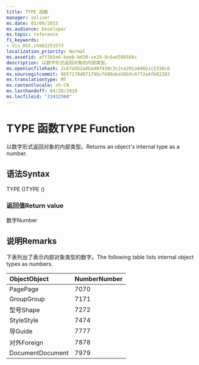 ```yaml
---
title: TYPE 函数
manager: soliver
ms.date: 03/09/2015
ms.audience: Developer
ms.topic: reference
f1_keywords:
- Vis_DSS.chm82251573
localization_priority: Normal
ms.assetid: aff1b5e6-beeb-bd30-ce29-8c6ad589566c
description: 以数字形式返回对象的内部类型。
ms.openlocfilehash: 2c67a5b2adbad0f439c3c2ce201a846b1c5338c0
ms.sourcegitcommit: 8657170d071f9bcf680aba50b9c07f2a4fb82283
ms.translationtype: MT
ms.contentlocale: zh-CN
ms.lasthandoff: 04/28/2019
ms.locfileid: "33432560"
---
```

# <a name="type-function"></a><span data-ttu-id="eba44-103">TYPE 函数</span><span class="sxs-lookup"><span data-stu-id="eba44-103">TYPE Function</span></span>

<span data-ttu-id="eba44-104">以数字形式返回对象的内部类型。</span><span class="sxs-lookup"><span data-stu-id="eba44-104">Returns an object's internal type as a number.</span></span> 
  
## <a name="syntax"></a><span data-ttu-id="eba44-105">语法</span><span class="sxs-lookup"><span data-stu-id="eba44-105">Syntax</span></span>

<span data-ttu-id="eba44-106">TYPE ()</span><span class="sxs-lookup"><span data-stu-id="eba44-106">TYPE ()</span></span>
  
### <a name="return-value"></a><span data-ttu-id="eba44-107">返回值</span><span class="sxs-lookup"><span data-stu-id="eba44-107">Return value</span></span>

<span data-ttu-id="eba44-108">数字</span><span class="sxs-lookup"><span data-stu-id="eba44-108">Number</span></span>
  
## <a name="remarks"></a><span data-ttu-id="eba44-109">说明</span><span class="sxs-lookup"><span data-stu-id="eba44-109">Remarks</span></span>

<span data-ttu-id="eba44-110">下表列出了表示内部对象类型的数字。</span><span class="sxs-lookup"><span data-stu-id="eba44-110">The following table lists internal object types as numbers.</span></span>
  
|<span data-ttu-id="eba44-111">**Object**</span><span class="sxs-lookup"><span data-stu-id="eba44-111">**Object**</span></span>|<span data-ttu-id="eba44-112">**Number**</span><span class="sxs-lookup"><span data-stu-id="eba44-112">**Number**</span></span>|
|:-----|:-----|
|<span data-ttu-id="eba44-113">Page</span><span class="sxs-lookup"><span data-stu-id="eba44-113">Page</span></span>  <br/> |<span data-ttu-id="eba44-114">70</span><span class="sxs-lookup"><span data-stu-id="eba44-114">70</span></span>  <br/> |
|<span data-ttu-id="eba44-115">Group</span><span class="sxs-lookup"><span data-stu-id="eba44-115">Group</span></span>  <br/> |<span data-ttu-id="eba44-116">71</span><span class="sxs-lookup"><span data-stu-id="eba44-116">71</span></span>  <br/> |
|<span data-ttu-id="eba44-117">型号</span><span class="sxs-lookup"><span data-stu-id="eba44-117">Shape</span></span>  <br/> |<span data-ttu-id="eba44-118">72</span><span class="sxs-lookup"><span data-stu-id="eba44-118">72</span></span>  <br/> |
|<span data-ttu-id="eba44-119">Style</span><span class="sxs-lookup"><span data-stu-id="eba44-119">Style</span></span>  <br/> |<span data-ttu-id="eba44-120">74</span><span class="sxs-lookup"><span data-stu-id="eba44-120">74</span></span>  <br/> |
|<span data-ttu-id="eba44-121">导</span><span class="sxs-lookup"><span data-stu-id="eba44-121">Guide</span></span>  <br/> |<span data-ttu-id="eba44-122">77</span><span class="sxs-lookup"><span data-stu-id="eba44-122">77</span></span>  <br/> |
|<span data-ttu-id="eba44-123">对外</span><span class="sxs-lookup"><span data-stu-id="eba44-123">Foreign</span></span>  <br/> |<span data-ttu-id="eba44-124">78</span><span class="sxs-lookup"><span data-stu-id="eba44-124">78</span></span>  <br/> |
|<span data-ttu-id="eba44-125">Document</span><span class="sxs-lookup"><span data-stu-id="eba44-125">Document</span></span>  <br/> |<span data-ttu-id="eba44-126">79</span><span class="sxs-lookup"><span data-stu-id="eba44-126">79</span></span>  <br/> |
   

